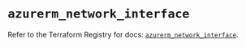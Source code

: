 # `azurerm_network_interface`

Refer to the Terraform Registry for docs: [`azurerm_network_interface`](https://registry.terraform.io/providers/hashicorp/azurerm/4.34.0/docs/resources/network_interface).
